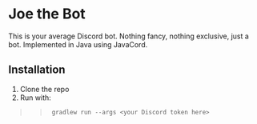 # Joe the Bot

This is your average Discord bot. Nothing fancy, nothing exclusive, just a bot.
Implemented in Java using JavaCord.

## Installation

1. Clone the repo
2. Run with:
>>      gradlew run --args <your Discord token here>
